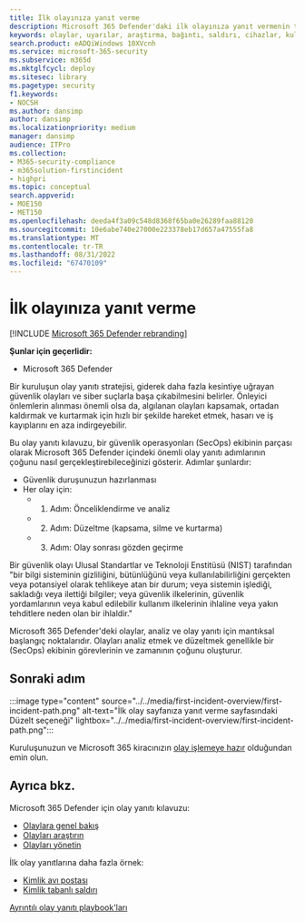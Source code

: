 ```yaml
---
title: İlk olayınıza yanıt verme
description: Microsoft 365 Defender'daki ilk olayınıza yanıt vermenin temelleri.
keywords: olaylar, uyarılar, araştırma, bağıntı, saldırı, cihazlar, kullanıcılar, kimlikler, kimlik, posta kutusu, e-posta, 365, Microsoft, m365, olay yanıtı, siber saldırı, kendi kendine çalışma, rampa, rampa, rampa, ekleme, olay yanıtlayıcısı
search.product: eADQiWindows 10XVcnh
ms.service: microsoft-365-security
ms.subservice: m365d
ms.mktglfcycl: deploy
ms.sitesec: library
ms.pagetype: security
f1.keywords:
- NOCSH
ms.author: dansimp
author: dansimp
ms.localizationpriority: medium
manager: dansimp
audience: ITPro
ms.collection:
- M365-security-compliance
- m365solution-firstincident
- highpri
ms.topic: conceptual
search.appverid:
- MOE150
- MET150
ms.openlocfilehash: deeda4f3a09c548d8368f65ba0e26289faa88120
ms.sourcegitcommit: 10e6abe740e27000e223378eb17d657a47555fa8
ms.translationtype: MT
ms.contentlocale: tr-TR
ms.lasthandoff: 08/31/2022
ms.locfileid: "67470109"
---
```

# <a name="responding-to-your-first-incident"></a>İlk olayınıza yanıt verme

[!INCLUDE [Microsoft 365 Defender rebranding](../includes/microsoft-defender.md)]

**Şunlar için geçerlidir:**
- Microsoft 365 Defender

Bir kuruluşun olay yanıtı stratejisi, giderek daha fazla kesintiye uğrayan güvenlik olayları ve siber suçlarla başa çıkabilmesini belirler. Önleyici önlemlerin alınması önemli olsa da, algılanan olayları kapsamak, ortadan kaldırmak ve kurtarmak için hızlı bir şekilde hareket etmek, hasarı ve iş kayıplarını en aza indirgeyebilir.

Bu olay yanıtı kılavuzu, bir güvenlik operasyonları (SecOps) ekibinin parçası olarak Microsoft 365 Defender içindeki önemli olay yanıtı adımlarının çoğunu nasıl gerçekleştirebileceğinizi gösterir. Adımlar şunlardır:

- Güvenlik duruşunuzun hazırlanması
- Her olay için:
  - 1. Adım: Önceliklendirme ve analiz
  - 2. Adım: Düzeltme (kapsama, silme ve kurtarma)
  - 3. Adım: Olay sonrası gözden geçirme

Bir güvenlik olayı Ulusal Standartlar ve Teknoloji Enstitüsü (NIST) tarafından "bir bilgi sisteminin gizliliğini, bütünlüğünü veya kullanılabilirliğini gerçekten veya potansiyel olarak tehlikeye atan bir durum; veya sistemin işlediği, sakladığı veya ilettiği bilgiler; veya güvenlik ilkelerinin, güvenlik yordamlarının veya kabul edilebilir kullanım ilkelerinin ihlaline veya yakın tehditlere neden olan bir ihlaldir."

Microsoft 365 Defender'deki olaylar, analiz ve olay yanıtı için mantıksal başlangıç noktalarıdır. Olayları analiz etmek ve düzeltmek genellikle bir (SecOps) ekibinin görevlerinin ve zamanının çoğunu oluşturur.

## <a name="next-step"></a>Sonraki adım

:::image type="content" source="../../media/first-incident-overview/first-incident-path.png" alt-text="İlk olay sayfanıza yanıt verme sayfasındaki Düzelt seçeneği" lightbox="../../media/first-incident-overview/first-incident-path.png":::

Kuruluşunuzun ve Microsoft 365 kiracınızın [olay işlemeye hazır](first-incident-prepare.md) olduğundan emin olun.

## <a name="see-also"></a>Ayrıca bkz.

Microsoft 365 Defender için olay yanıtı kılavuzu:

- [Olaylara genel bakış](incidents-overview.md)
- [Olayları araştırın](investigate-incidents.md)
- [Olayları yönetin](manage-incidents.md)

İlk olay yanıtlarına daha fazla örnek:

- [Kimlik avı postası](first-incident-path-phishing.md)
- [Kimlik tabanlı saldırı](first-incident-path-identity.md)

[Ayrıntılı olay yanıtı playbook'ları](/security/compass/incident-response-playbooks)


